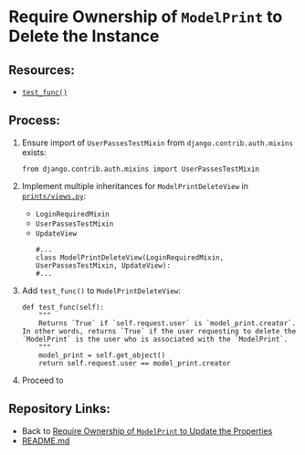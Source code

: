 # Require Ownership of `ModelPrint` to Delete the Instance

## Resources:
* [`test_func()`](https://docs.djangoproject.com/en/4.1/topics/auth/default/#django.contrib.auth.mixins.UserPassesTestMixin.test_func)

## Process:

1. Ensure import of `UserPassesTestMixin` from `django.contrib.auth.mixins` exists:
    ```
    from django.contrib.auth.mixins import UserPassesTestMixin
    ```

1. Implement multiple inheritances for `ModelPrintDeleteView` in [`prints/views.py`](../prints/views.py):
    * `LoginRequiredMixin`
    * `UserPassesTestMixin`
    * `UpdateView`
        ```
        #...
        class ModelPrintDeleteView(LoginRequiredMixin, UserPassesTestMixin, UpdateView):
        #...
        ```

1. Add `test_func()` to `ModelPrintDeleteView`:
    ```
    def test_func(self):
        """
        Returns `True` if `self.request.user` is `model_print.creator`. In other words, returns `True` if the user requesting to delete the `ModelPrint` is the user who is associated with the `ModelPrint`.
        """
        model_print = self.get_object()
        return self.request.user == model_print.creator
    ```

1. Proceed to 

## Repository Links:
* Back to [Require Ownership of `ModelPrint` to Update the Properties](./11_require_ownership_for_model_print_update.md)
* [README.md](../README.md)

